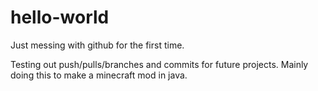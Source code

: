 # hello-world
Just messing with github for the first time.

Testing out push/pulls/branches and commits for future projects.
Mainly doing this to make a minecraft mod in java.
